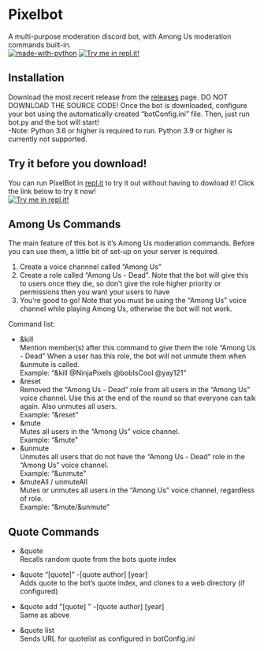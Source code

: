 <h1 id="pixelbot">Pixelbot</h1>
<p>A multi-purpose moderation discord bot, with Among Us moderation commands built-in.<br>
<a href="https://www.python.org/"><img src="https://img.shields.io/badge/Made%20with-Python-1f425f.svg" alt="made-with-python"></a> <a href="https://repl.it/github/ovandermeer/PixelBot"><img src="https://repl.it/badge/github/ovandermeer/PixelBot" alt="Try me in repl.it!"></a></p>
<h2 id="installation">Installation</h2>
<p>Download the most recent release from the <a href="https://github.com/ovandermeer/PixelBot/releases">releases</a> page. DO NOT DOWNLOAD THE SOURCE CODE! Once the bot is downloaded, configure your bot using the automatically created “botConfig.ini” file. Then, just run bot.py and the bot will start!<br>
-Note: Python 3.6 or higher is required to run. Python 3.9 or higher is currently not supported.</p>
<h2 id="try-it-before-you-download">Try it before you download!</h2>
<p>You can run PixelBot in <a href="http://repl.it">repl.it</a> to try it out without having to dowload it! Click the link below to try it now!<br>
<a href="https://repl.it/github/ovandermeer/PixelBot"><img src="https://repl.it/badge/github/ovandermeer/PixelBot" alt="Try me in repl.it!"></a></p>
<h2 id="among-us-commands">Among Us Commands</h2>
<p>The main feature of this bot is it’s Among Us moderation commands. Before you can use them, a little bit of set-up on your server is required.</p>
<ol>
<li>Create a voice channnel called “Among Us”</li>
<li>Create a role called “Among Us - Dead”. Note that the bot will give this to users once they die, so don’t give the role higher priority or permissions then you want your users to have</li>
<li>You’re good to go! Note that you must be using the “Among Us” voice channel while playing Among Us, otherwise the bot will not work.</li>
</ol>
<p>Command list:</p>
<ul>
<li>&amp;kill<br>
Mention member(s) after this command to give them the role “Among Us - Dead” When a user has this role, the bot will not unmute them when &amp;unmute is called.<br>
Example: “&amp;kill @NinjaPixels @bobIsCool @yay121”</li>
<li>&amp;reset<br>
Removed the “Among Us - Dead” role from all users in the “Among Us” voice channel. Use this at the end of the round so that everyone can talk again. Also unmutes all users.<br>
Example: “&amp;reset”</li>
<li>&amp;mute<br>
Mutes all users in the “Among Us” voice channel.<br>
Example: “&amp;mute”</li>
<li>&amp;unmute<br>
Unmutes all users that do not have the “Among Us - Dead” role in the “Among Us” voice channel.<br>
Example: “&amp;unmute”</li>
<li>&amp;muteAll / unmuteAll<br>
Mutes or unmutes all users in the “Among Us” voice channel, regardless of role.<br>
Example: “&amp;mute/&amp;unmute”</li>
</ul>
<h2 id="quote-commands">Quote Commands</h2>
<ul>
<li>
<p>&amp;quote<br>
Recalls random quote from the bots quote index</p>
</li>
<li>
<p>&amp;quote “[quote]” -[quote author] [year]<br>
Adds quote to the bot’s quote index, and clones to a web directory (if configured)</p>
</li>
<li>
<p>&amp;quote add "[quote] " -[quote author] [year]<br>
Same as above</p>
</li>
<li>
<p>&amp;quote list<br>
Sends URL for quotelist as configured in botConfig.ini</p>
</li>
</ul>

